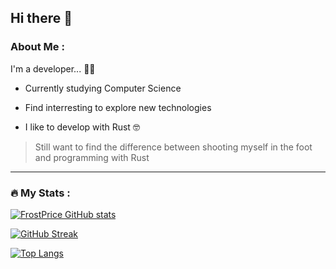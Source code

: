 ## Hi there 👋

### About Me :

I'm a developer... :man_facepalming:

- Currently studying Computer Science

- Find interresting to explore new technologies

- I like to develop with Rust :nerd_face:	
 
> Still want to find the difference between shooting myself in the foot and programming with Rust

---

### :fire: My Stats :
[![FrostPrice GitHub stats](https://github-readme-stats.vercel.app/api?username=FrostPrice&theme=monokai)](https://github.com/anuraghazra/github-readme-stats)

[![GitHub Streak](https://github-readme-streak-stats.herokuapp.com/?user=FrostPrice&theme=monokai)](https://git.io/streak-stats)

[![Top Langs](https://github-readme-stats.vercel.app/api/top-langs/?username=FrostPrice&theme=monokai)](https://github.com/anuraghazra/github-readme-stats)

<!--
**FrostPrice/FrostPrice** is a ✨ _special_ ✨ repository because its `README.md` (this file) appears on your GitHub profile.

Here are some ideas to get you started:

- 🔭 I’m currently working on ...
- 🌱 I’m currently learning ...
- 👯 I’m looking to collaborate on ...
- 🤔 I’m looking for help with ...
- 💬 Ask me about ...
- 📫 How to reach me: ...
- 😄 Pronouns: ...
- ⚡ Fun fact: ...
-->
